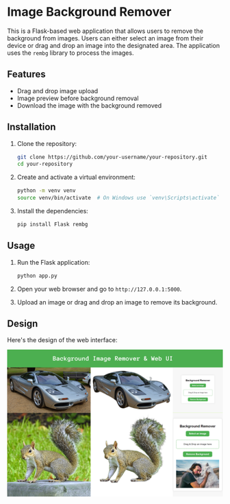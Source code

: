 # Image Background Remover

This is a Flask-based web application that allows users to remove the background from images. Users can either select an image from their device or drag and drop an image into the designated area. The application uses the `rembg` library to process the images.

## Features

- Drag and drop image upload
- Image preview before background removal
- Download the image with the background removed

## Installation

1. Clone the repository:

    ```bash
    git clone https://github.com/your-username/your-repository.git
    cd your-repository
    ```

2. Create and activate a virtual environment:

    ```bash
    python -m venv venv
    source venv/bin/activate  # On Windows use `venv\Scripts\activate`
    ```

3. Install the dependencies:

    ```bash
    pip install Flask rembg
    ```

## Usage

1. Run the Flask application:

    ```bash
    python app.py
    ```

2. Open your web browser and go to `http://127.0.0.1:5000`.

3. Upload an image or drag and drop an image to remove its background.

## Design

Here's the design of the web interface:

![Figma Design](design.png)

